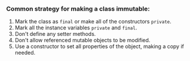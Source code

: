 ### Common strategy for making a class immutable:
1. Mark the class as `final` or make all of the constructors `private`.
2. Mark all the instance variables `private` and `final`.
3. Don't define any setter methods.
4. Don't allow referenced mutable objects to be modified.
5. Use a constructor to set all properties of the object, making a copy if needed.